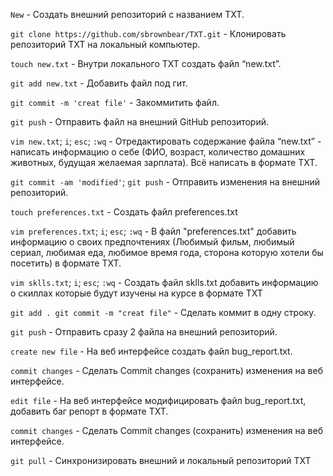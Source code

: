 `New` - Создать внешний репозиторий c названием TXT.

`git clone https://github.com/sbrownbear/TXT.git` - Клонировать репозиторий TXT на локальный компьютер.

`touch new.txt` - Внутри локального TXT создать файл “new.txt”.

`git add new.txt` - Добавить файл под гит.

`git commit -m 'creat file'` - Закоммитить файл.

`git push` - Отправить файл на внешний GitHub репозиторий.

`vim new.txt`;
`i`;
`esc`;
`:wq` - Отредактировать содержание файла “new.txt” - написать информацию о себе (ФИО, возраст, количество домашних животных, будущая желаемая зарплата). Всё написать в формате TXT.

`git commit -am 'modified'`;
`git push` - Отправить изменения на внешний репозиторий.

`touch preferences.txt` - Создать файл preferences.txt

`vim preferences.txt`;
`i`;
`esc`;
`:wq` - В файл "preferences.txt" добавить информацию о своих предпочтениях (Любимый фильм, любимый сериал, любимая еда, любимое время года, сторона которую хотели бы посетить) в формате TXT.

`vim sklls.txt`;
`i`;
`esc`;
`:wq` - Создать файл sklls.txt добавить информацию о скиллах которые будут изучены на курсе в формате TXT

`git add . git commit -m "creat file"` - Сделать коммит в одну строку.

`git push` - Отправить сразу 2 файла на внешний репозиторий.

`create new file` - На веб интерфейсе создать файл bug_report.txt.

`commit changes` - Сделать Commit changes (сохранить) изменения на веб интерфейсе.

`edit file` - На веб интерфейсе модифицировать файл bug_report.txt, добавить баг репорт в формате TXT.

`commit changes` - Сделать Commit changes (сохранить) изменения на веб интерфейсе.

`git pull` - Синхронизировать внешний и локальный репозиторий TXT

